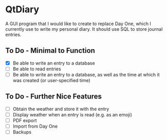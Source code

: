 # QtDiary

A GUI program that I would like to create to replace Day One, which I currently use to write my personal diary. It should use SQL to store journal entries.

## To Do - Minimal to Function
- [x] Be able to write an entry to a database
- [ ] Be able to read entries
- [ ] Be able to write an entry to a database, as well as the time at which it was created (or user-specified time)

## To Do - Further Nice Features
- [ ] Obtain the weather and store it with the entry
- [ ] Display weather when an entry is read (e.g. as an emoji)
- [ ] PDF export
- [ ] Import from Day One
- [ ] Backups
